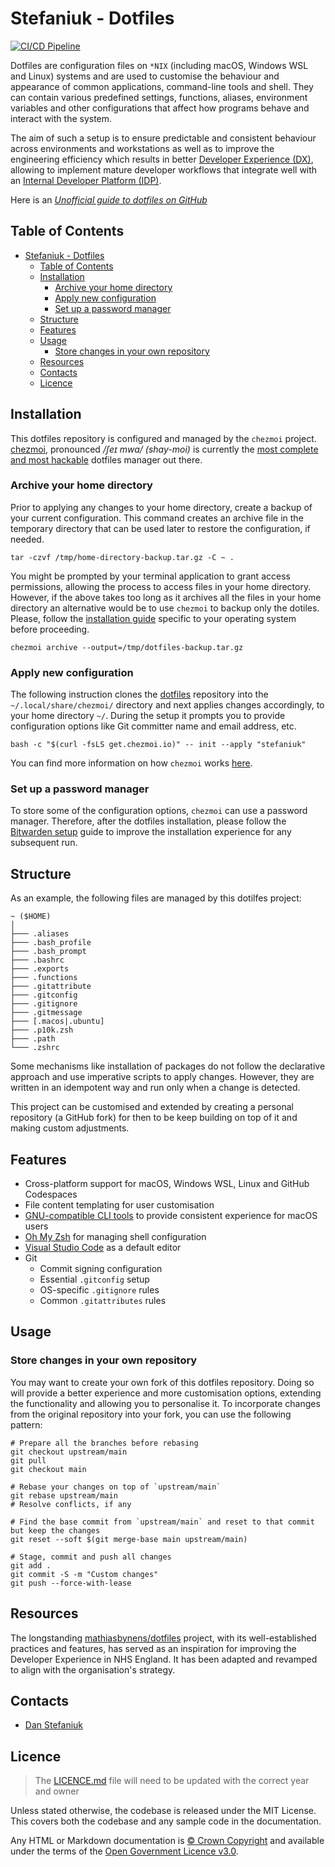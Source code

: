 # Stefaniuk - Dotfiles

[![CI/CD Pipeline](https://github.com/stefaniuk/dotfiles/actions/workflows/cicd-pipeline.yaml/badge.svg)](https://github.com/stefaniuk/dotfiles/actions/workflows/cicd-pipeline.yaml)

Dotfiles are configuration files on `*NIX` (including macOS, Windows WSL and Linux) systems and are used to customise the behaviour and appearance of common applications, command-line tools and shell. They can contain various predefined settings, functions, aliases, environment variables and other configurations that affect how programs behave and interact with the system.

The aim of such a setup is to ensure predictable and consistent behaviour across environments and workstations as well as to improve the engineering efficiency which results in better [Developer Experience (DX)](https://www.thoughtworks.com/en-gb/insights/blog/why-you-should-invest-good-developer-experience-today), allowing to implement mature developer workflows that integrate well with an [Internal Developer Platform (IDP)](https://www.thoughtworks.com/en-gb/insights/blog/devops/better-developer-platforms-key-better-digital-products).

Here is an _[Unofficial guide to dotfiles on GitHub](https://dotfiles.github.io/)_

## Table of Contents

- [Stefaniuk - Dotfiles](#stefaniuk---dotfiles)
  - [Table of Contents](#table-of-contents)
  - [Installation](#installation)
    - [Archive your home directory](#archive-your-home-directory)
    - [Apply new configuration](#apply-new-configuration)
    - [Set up a password manager](#set-up-a-password-manager)
  - [Structure](#structure)
  - [Features](#features)
  - [Usage](#usage)
    - [Store changes in your own repository](#store-changes-in-your-own-repository)
  - [Resources](#resources)
  - [Contacts](#contacts)
  - [Licence](#licence)

## Installation

This dotfiles repository is configured and managed by the `chezmoi` project. [chezmoi](https://www.chezmoi.io/), pronounced _/ʃeɪ mwa/ (shay-moi)_ is currently the [most complete and most hackable](https://www.chezmoi.io/comparison-table/) dotfiles manager out there.

### Archive your home directory

Prior to applying any changes to your home directory, create a backup of your current configuration. This command creates an archive file in the temporary directory that can be used later to restore the configuration, if needed.

```shell
tar -czvf /tmp/home-directory-backup.tar.gz -C ~ .
```

You might be prompted by your terminal application to grant access permissions, allowing the process to access files in your home directory. However, if the above takes too long as it archives all the files in your home directory an alternative would be to use `chezmoi` to backup only the dotiles. Please, follow the [installation guide](https://www.chezmoi.io/install/#one-line-package-install) specific to your operating system before proceeding.

```shell
chezmoi archive --output=/tmp/dotfiles-backup.tar.gz
```

### Apply new configuration

The following instruction clones the [dotfiles](https://github.com/stefaniuk/dotfiles) repository into the `~/.local/share/chezmoi/` directory and next applies changes accordingly, to your home directory `~/`. During the setup it prompts you to provide configuration options like Git committer name and email address, etc.

```shell
bash -c "$(curl -fsLS get.chezmoi.io)" -- init --apply "stefaniuk"
```

You can find more information on how `chezmoi` works [here](./docs/guides/chezmoi-usage.md).

### Set up a password manager

To store some of the configuration options, `chezmoi` can use a password manager. Therefore, after the dotfiles installation, please follow the [Bitwarden setup](./docs/guides/bitwarden-usage.md) guide to improve the installation experience for any subsequent run.

## Structure

As an example, the following files are managed by this dotilfes project:

```shell
~ ($HOME)
│
├─── .aliases
├─── .bash_profile
├─── .bash_prompt
├─── .bashrc
├─── .exports
├─── .functions
├─── .gitattribute
├─── .gitconfig
├─── .gitignore
├─── .gitmessage
├─── [.macos|.ubuntu]
├─── .p10k.zsh
├─── .path
└─── .zshrc
```

Some mechanisms like installation of packages do not follow the declarative approach and use imperative scripts to apply changes. However, they are written in an idempotent way and run only when a change is detected.

This project can be customised and extended by creating a personal repository (a GitHub fork) for then to be keep building on top of it and making custom adjustments.

## Features

- Cross-platform support for macOS, Windows WSL, Linux and GitHub Codespaces
- File content templating for user customisation
- [GNU-compatible CLI tools](https://en.wikipedia.org/wiki/List_of_GNU_packages) to provide consistent experience for macOS users
- [Oh My Zsh](https://ohmyz.sh/) for managing shell configuration
- [Visual Studio Code](https://code.visualstudio.com/) as a default editor
- Git
  - Commit signing configuration
  - Essential `.gitconfig` setup
  - OS-specific `.gitignore` rules
  - Common `.gitattributes` rules

## Usage

### Store changes in your own repository

You may want to create your own fork of this dotfiles repository. Doing so will provide a better experience and more customisation options, extending the functionality and allowing you to personalise it. To incorporate changes from the original repository into your fork, you can use the following pattern:

```shell
# Prepare all the branches before rebasing
git checkout upstream/main
git pull
git checkout main

# Rebase your changes on top of `upstream/main`
git rebase upstream/main
# Resolve conflicts, if any

# Find the base commit from `upstream/main` and reset to that commit but keep the changes
git reset --soft $(git merge-base main upstream/main)

# Stage, commit and push all changes
git add .
git commit -S -m "Custom changes"
git push --force-with-lease
```

## Resources

The longstanding [mathiasbynens/dotfiles](https://github.com/mathiasbynens/dotfiles) project, with its well-established practices and features, has served as an inspiration for improving the Developer Experience in NHS England. It has been adapted and revamped to align with the organisation's strategy.

## Contacts

- [Dan Stefaniuk](https://github.com/stefaniuk)

## Licence

> The [LICENCE.md](./LICENCE.md) file will need to be updated with the correct year and owner

Unless stated otherwise, the codebase is released under the MIT License. This covers both the codebase and any sample code in the documentation.

Any HTML or Markdown documentation is [© Crown Copyright](https://www.nationalarchives.gov.uk/information-management/re-using-public-sector-information/uk-government-licensing-framework/crown-copyright/) and available under the terms of the [Open Government Licence v3.0](https://www.nationalarchives.gov.uk/doc/open-government-licence/version/3/).
